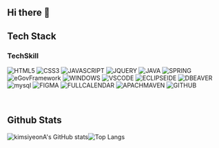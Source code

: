 ## Hi there 👋

## Tech Stack

### TechSkill
![HTML5](https://img.shields.io/badge/HTML5-E34F26?style=for-the-badge&logo=html5&logoColor=white) ![CSS3](https://img.shields.io/badge/CSS3-239120?&style=for-the-badge&logo=css3&logoColor=white) ![JAVASCRIPT](https://img.shields.io/badge/JavaScript-F7DF1E?style=for-the-badge&logo=JavaScript&logoColor=white) ![JQUERY](https://img.shields.io/badge/jQuery-0769AD?style=for-the-badge&logo=jquery&logoColor=white)
![JAVA](https://img.shields.io/badge/Java-ED8B00?style=for-the-badge&logo=openjdk&logoColor=white) ![SPRING](https://img.shields.io/badge/Spring-6DB33F?style=for-the-badge&logo=spring&logoColor=white) ![eGovFramework](https://img.shields.io/badge/eGovFramework-00599C?logo=spring&logoColor=white)
![WINDOWS](https://img.shields.io/badge/Windows-0078D6?style=for-the-badge&logo=windows&logoColor=white) ![VSCODE](https://camo.githubusercontent.com/dc2ea3cfd3c6c58a97171bbd6e78b0b983a6cf4a7f9c3e223b5126f2feaac9b8/68747470733a2f2f696d672e736869656c64732e696f2f62616467652f56535f436f64652d3030374143433f7374796c653d666f722d7468652d6261646765266c6f676f3d76697375616c2d73747564696f2d636f6465266c6f676f436f6c6f723d7768697465) ![ECLIPSEIDE](https://img.shields.io/badge/eclipseide-2C2255?style=for-the-badge&logo=eclipseide&logoColor=white)
![DBEAVER](https://img.shields.io/badge/dbeaver-382923?style=for-the-badge&logo=dbeaver&logoColor=white) ![mysql](https://img.shields.io/badge/mysql-4479A1?style=for-the-badge&logo=mysql&logoColor=white)
![FIGMA](https://img.shields.io/badge/figma-F24E1E?style=for-the-badge&logo=figma&logoColor=white)
![FULLCALENDAR](https://camo.githubusercontent.com/50d547031109b5a5e729951b67889771d8808144144b45ced75e45c3defe076d/68747470733a2f2f696d672e736869656c64732e696f2f62616467652f46756c6c43616c656e6461722d3030373844373f7374796c653d666f722d7468652d6261646765266c6f676f3d63616c656e646172266c6f676f436f6c6f723d7768697465) ![APACHMAVEN](https://img.shields.io/badge/apachemaven-C71A36?style=for-the-badge&logo=apachemaven&logoColor=white)
![GITHUB](https://img.shields.io/badge/github-181717?style=for-the-badge&logo=github&logoColor=white)


<br/>
  
## Github Stats

![kimsiyeonA's GitHub stats](https://github-readme-stats.vercel.app/api?username=kimsiyeonA&show_icons=true&theme=radical)![Top Langs](https://github-readme-stats.vercel.app/api/top-langs/?username=kimsiyeonA&layout=compact)
